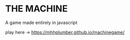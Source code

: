 # THE MACHINE

A game made entirely in javascript

play here -> https://mhhplumber.github.io/machinegame/

